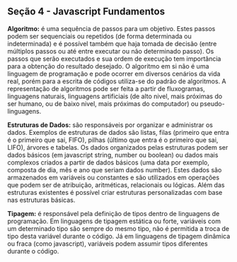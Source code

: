 ## Seção 4 - Javascript Fundamentos

**Algoritmo:** é uma sequência de passos para um objetivo. Estes passos podem ser sequenciais ou repetidos (de forma determinada ou indeterminada) e é possível também que haja tomada de decisão (entre múltiplos passos ou até entre executar ou não determinado passo). Os passos que serão executados e sua ordem de execução tem importância para a obtenção do resultado desejado. O algoritmo em si não é uma linguagem de programação e pode ocorrer em diversos cenários da vida real, porém para a escrita de códigos utiliza-se do padrão de algoritmos. A representação de algoritmos pode ser feita a partir de fluxogramas, linguagens naturais, linguagens artificiais (de alto nivel, mais próximas do ser humano, ou de baixo nivel, mais próximas do computador) ou pseudo-linguagens.

**Estruturas de Dados:** são responsáveis por organizar e administrar os dados. Exemplos de estruturas de dados são listas, filas (primeiro que entra é o primeiro que sai, FIFO), pilhas (último que entra é o primeiro que sai, LIFO), árvores e tabelas. Os dados organizados pelas estruturas podem ser dados básicos (em javascript string, number ou boolean) ou dados mais complexos criados a partir de dados básicos (uma data por exemplo, composta de dia, mês e ano que seriam dados number). Estes dados são armazenados em variáveis ou constantes e são utilizados em operações que podem ser de atribuição, aritméticas, relacionais ou lógicas. Além das estruturas existentes é possível criar estruturas personalizadas com base nas estruturas básicas.

**Tipagem:** é responsável pela definição de tipos dentro de linguagens de programação. Em linguagens de tipagem estática ou forte, variáveis com um determinado tipo são sempre do mesmo tipo, não é permitida a troca de tipo desta variável durante o código. Já em linguagens de tipagem dinâmica ou fraca (como javascript), variáveis podem assumir tipos diferentes durante o código.